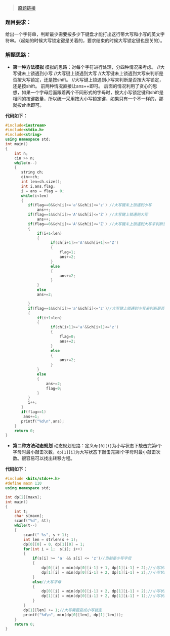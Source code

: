 <!--more-->

>[原题链接](http://acm.hdu.edu.cn/showproblem.php?pid=2577)

### 题目要求： ###
给出一个字符串，判断最少需要按多少下键盘才能打出这行带大写和小写的英文字符串。（起始的时候大写锁定键是关着的，要求结束的时候大写锁定键也是关的）。
### 解题思路： ###
- **第一种方法模拟**
模拟的思路：对每个字符进行处理，分四种情况来考虑。
//大写键未上锁遇到小写
//大写键上锁遇到大写
//大写键未上锁遇到大写来判断是否按大写锁定，还是按shift。
//大写键上锁遇到小写来判断是否按大写锁定，还是按shift。
前两种情况直接让ans++即可。
后面的情况利用了贪心的思想，如果一个字母后面跟着两个不同形式的字母时，按大小写锁定键和shift是相同的按键数量，所以统一采用按大小写锁定键，如果只有一个不一样的，那就按shift即可。

**代码如下：**

```cpp
#include<iostream>
#include<stdio.h>
#include<string>
using namespace std;
int main()
{
    int n;
    cin >> n;
    while(n--)
    {
       string ch;
       cin>>ch;
       int len=ch.size();
       int i,ans,flag;
       i = ans = flag = 0;
       while(i<len)
       {
          if(flag==0&&ch[i]>='a'&&ch[i]<='z') //大写键未上锁遇到小写
              ans++;
          if(flag==1&&ch[i]>='A'&&ch[i]<='Z') //大写键上锁遇到大写
              ans++;
          if(flag==0&&ch[i]>='A'&&ch[i]<='Z') //大写键未上锁遇到大写来判断是否按大写锁定，还是按shift。
          {
              if(i+1<len)
              {
                    if(ch[i+1]>='A'&&ch[i+1]<='Z')
                    {
                        flag=1;
                        ans+=2;
                    }
                    else
                    {
                        ans+=2;
                    }
              }
              else
              ans+=2;

          }
          if(flag==1&&ch[i]>='a'&&ch[i]<='z')//大写键上锁遇到小写来判断是否按大写锁定，还是按shift。
          {
              if(i+1<len)
              {
                    if(ch[i+1]>='a'&&ch[i+1]<='z')
                    {
                        flag=0;
                        ans+=2;
                    }
                    else
                    {
                        ans+=2;
                    }
              }
              else
              {
                  ans+=2;
                  flag=0;
              }
          }
          i++;
       }
       if(flag==1)
        ans+=1;
       printf("%d\n",ans);
    }
    return 0;
}

```
- **第二种方法动态规划**
动态规划思路：定义`dp[0][i]`为小写状态下敲击完第i个字母时最小敲击次数，`dp[1][i]`为大写状态下敲击完第i个字母时最小敲击次数。很容易可以找出转移方程。

**代码如下：**

```cpp
#include <bits/stdc++.h>
#define maxn 110
using namespace std;

int dp[2][maxn];
int main()
{
    int t;
    char s[maxn];
    scanf("%d", &t);
    while(t--)
    {
        scanf(" %s", s + 1);
        int len = strlen(s + 1);
        dp[0][0] = 0, dp[1][0] = 1;
        for(int i = 1;  s[i]; i++)
        {
            if(s[i] >= 'a' && s[i] <= 'z')//当前是小写字母
            {
                dp[0][i] = min(dp[0][i-1] + 1, dp[1][i-1] + 2);//小写状态直接按字母，大写状态按CapsLock+字母，取较小值
                dp[1][i] = min(dp[0][i-1] + 2, dp[1][i-1] + 2);//小写状态按字母+CapsLock，大写状态按shift+字母，取较小值
            }
            else//大写字母
            {
                dp[0][i] = min(dp[0][i-1] + 2, dp[1][i-1] + 2);//小写状态按shift+字母，大写状态按字母+CapsLock，取较小值
                dp[1][i] = min(dp[0][i-1] + 2, dp[1][i-1] + 1);//小写状态按CapsLock+字母，大写状态直接按字母，取较小值
            }
        }
        dp[1][len] += 1;//大写需要变成小写锁定
        printf("%d\n", min(dp[0][len], dp[1][len]));
    }
    return 0;
}

```